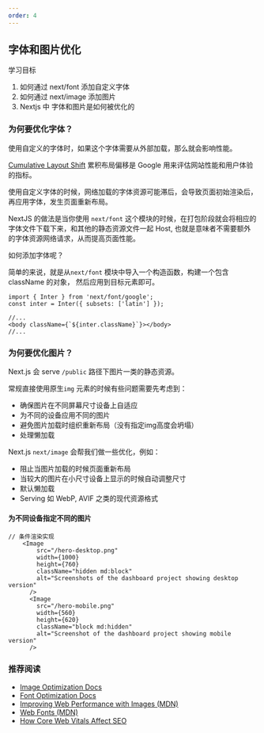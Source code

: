 ```yaml
---
order: 4
---
```




## 字体和图片优化

学习目标

1. 如何通过 next/font 添加自定义字体
2. 如何通过 next/image 添加图片
3. Nextjs 中 字体和图片是如何被优化的





### 为何要优化字体？

使用自定义的字体时，如果这个字体需要从外部加载，那么就会影响性能。 

[Cumulative Layout Shift](https://vercel.com/blog/how-core-web-vitals-affect-seo) 累积布局偏移是 Google 用来评估网站性能和用户体验的指标。

使用自定义字体的时候，网络加载的字体资源可能滞后，会导致页面初始渲染后，再应用字体，发生页面重新布局。 

NextJS 的做法是当你使用 `next/font` 这个模块的时候，在打包阶段就会将相应的字体文件下载下来，和其他的静态资源文件一起 Host, 也就是意味者不需要额外的字体资源网络请求，从而提高页面性能。

如何添加字体呢？

简单的来说，就是从`next/font` 模块中导入一个构造函数，构建一个包含 className 的对象， 然后应用到目标元素即可。 

```tsx
import { Inter } from 'next/font/google';
const inter = Inter({ subsets: ['latin'] });

//...
<body className={`${inter.className}`}></body>
//...
```



### 为何要优化图片？

Next.js 会 serve `/public` 路径下图片一类的静态资源。

常规直接使用原生`img` 元素的时候有些问题需要先考虑到：

- 确保图片在不同屏幕尺寸设备上自适应
- 为不同的设备应用不同的图片
- 避免图片加载时组织重新布局（没有指定img高度会坍塌）
- 处理懒加载

Next.js `next/image` 会帮我们做一些优化，例如：

- 阻止当图片加载的时候页面重新布局
- 当较大的图片在小尺寸设备上显示的时候自动调整尺寸
- 默认懒加载
- Serving 如 WebP, AVIF 之类的现代资源格式

#### 为不同设备指定不同的图片

```tsx
// 条件渲染实现
    <Image
        src="/hero-desktop.png"
        width={1000}
        height={760}
        className="hidden md:block"
        alt="Screenshots of the dashboard project showing desktop version"
      />
      <Image
        src="/hero-mobile.png"
        width={560}
        height={620}
        className="block md:hidden"
        alt="Screenshot of the dashboard project showing mobile version"
      />
```



### 推荐阅读

- [Image Optimization Docs](https://nextjs.org/docs/app/building-your-application/optimizing/images)
- [Font Optimization Docs](https://nextjs.org/docs/app/building-your-application/optimizing/fonts)
- [Improving Web Performance with Images (MDN)](https://developer.mozilla.org/en-US/docs/Learn/Performance/Multimedia)
- [Web Fonts (MDN)](https://developer.mozilla.org/en-US/docs/Learn/CSS/Styling_text/Web_fonts)
- [How Core Web Vitals Affect SEO](https://vercel.com/blog/how-core-web-vitals-affect-seo)